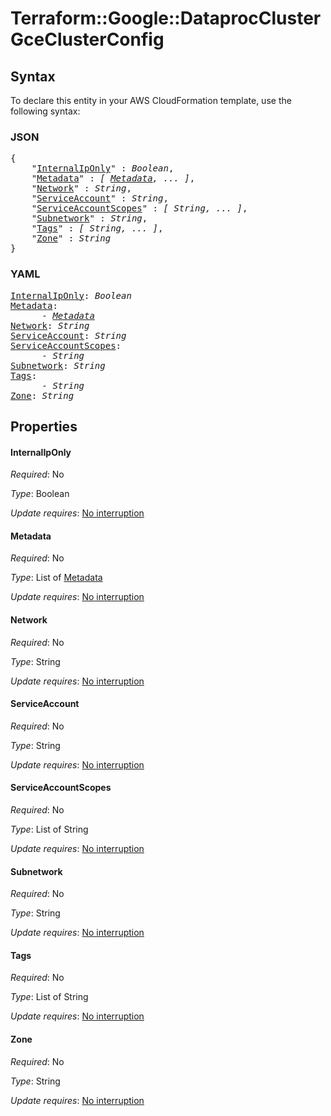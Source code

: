 # Terraform::Google::DataprocCluster GceClusterConfig

## Syntax

To declare this entity in your AWS CloudFormation template, use the following syntax:

### JSON

<pre>
{
    "<a href="#internaliponly" title="InternalIpOnly">InternalIpOnly</a>" : <i>Boolean</i>,
    "<a href="#metadata" title="Metadata">Metadata</a>" : <i>[ <a href="gceclusterconfig-metadata.md">Metadata</a>, ... ]</i>,
    "<a href="#network" title="Network">Network</a>" : <i>String</i>,
    "<a href="#serviceaccount" title="ServiceAccount">ServiceAccount</a>" : <i>String</i>,
    "<a href="#serviceaccountscopes" title="ServiceAccountScopes">ServiceAccountScopes</a>" : <i>[ String, ... ]</i>,
    "<a href="#subnetwork" title="Subnetwork">Subnetwork</a>" : <i>String</i>,
    "<a href="#tags" title="Tags">Tags</a>" : <i>[ String, ... ]</i>,
    "<a href="#zone" title="Zone">Zone</a>" : <i>String</i>
}
</pre>

### YAML

<pre>
<a href="#internaliponly" title="InternalIpOnly">InternalIpOnly</a>: <i>Boolean</i>
<a href="#metadata" title="Metadata">Metadata</a>: <i>
      - <a href="gceclusterconfig-metadata.md">Metadata</a></i>
<a href="#network" title="Network">Network</a>: <i>String</i>
<a href="#serviceaccount" title="ServiceAccount">ServiceAccount</a>: <i>String</i>
<a href="#serviceaccountscopes" title="ServiceAccountScopes">ServiceAccountScopes</a>: <i>
      - String</i>
<a href="#subnetwork" title="Subnetwork">Subnetwork</a>: <i>String</i>
<a href="#tags" title="Tags">Tags</a>: <i>
      - String</i>
<a href="#zone" title="Zone">Zone</a>: <i>String</i>
</pre>

## Properties

#### InternalIpOnly

_Required_: No

_Type_: Boolean

_Update requires_: [No interruption](https://docs.aws.amazon.com/AWSCloudFormation/latest/UserGuide/using-cfn-updating-stacks-update-behaviors.html#update-no-interrupt)

#### Metadata

_Required_: No

_Type_: List of <a href="gceclusterconfig-metadata.md">Metadata</a>

_Update requires_: [No interruption](https://docs.aws.amazon.com/AWSCloudFormation/latest/UserGuide/using-cfn-updating-stacks-update-behaviors.html#update-no-interrupt)

#### Network

_Required_: No

_Type_: String

_Update requires_: [No interruption](https://docs.aws.amazon.com/AWSCloudFormation/latest/UserGuide/using-cfn-updating-stacks-update-behaviors.html#update-no-interrupt)

#### ServiceAccount

_Required_: No

_Type_: String

_Update requires_: [No interruption](https://docs.aws.amazon.com/AWSCloudFormation/latest/UserGuide/using-cfn-updating-stacks-update-behaviors.html#update-no-interrupt)

#### ServiceAccountScopes

_Required_: No

_Type_: List of String

_Update requires_: [No interruption](https://docs.aws.amazon.com/AWSCloudFormation/latest/UserGuide/using-cfn-updating-stacks-update-behaviors.html#update-no-interrupt)

#### Subnetwork

_Required_: No

_Type_: String

_Update requires_: [No interruption](https://docs.aws.amazon.com/AWSCloudFormation/latest/UserGuide/using-cfn-updating-stacks-update-behaviors.html#update-no-interrupt)

#### Tags

_Required_: No

_Type_: List of String

_Update requires_: [No interruption](https://docs.aws.amazon.com/AWSCloudFormation/latest/UserGuide/using-cfn-updating-stacks-update-behaviors.html#update-no-interrupt)

#### Zone

_Required_: No

_Type_: String

_Update requires_: [No interruption](https://docs.aws.amazon.com/AWSCloudFormation/latest/UserGuide/using-cfn-updating-stacks-update-behaviors.html#update-no-interrupt)

